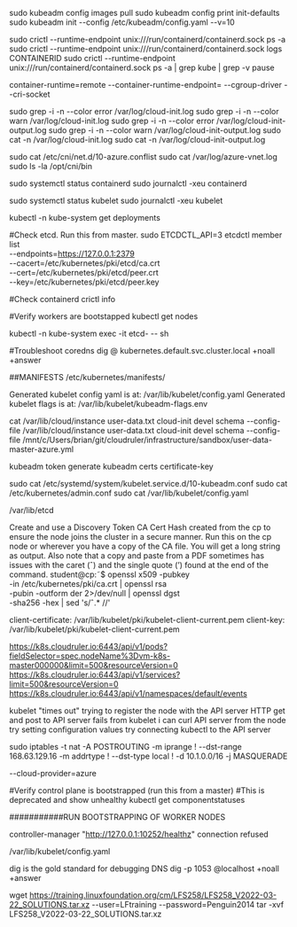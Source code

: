 sudo kubeadm config images pull
sudo kubeadm config print init-defaults
sudo kubeadm init --config /etc/kubeadm/config.yaml --v=10

sudo crictl --runtime-endpoint unix:///run/containerd/containerd.sock ps -a
sudo crictl --runtime-endpoint unix:///run/containerd/containerd.sock logs CONTAINERID
sudo crictl --runtime-endpoint unix:///run/containerd/containerd.sock ps -a | grep kube | grep -v pause

container-runtime=remote   --container-runtime-endpoint=<path>    --cgroup-driver  --cri-socket

sudo grep -i -n --color error /var/log/cloud-init.log
sudo grep -i -n --color warn /var/log/cloud-init.log
sudo grep -i -n --color error /var/log/cloud-init-output.log
sudo grep -i -n --color warn /var/log/cloud-init-output.log
sudo cat -n /var/log/cloud-init.log
sudo cat -n /var/log/cloud-init-output.log

sudo cat /etc/cni/net.d/10-azure.conflist
sudo cat /var/log/azure-vnet.log
sudo ls -la /opt/cni/bin

sudo systemctl status containerd
sudo journalctl -xeu containerd

sudo systemctl status kubelet
sudo journalctl -xeu kubelet

kubectl -n kube-system get deployments

#Check etcd. Run this from master.
sudo ETCDCTL_API=3 etcdctl member list \
  --endpoints=https://127.0.0.1:2379 \
  --cacert=/etc/kubernetes/pki/etcd/ca.crt \
  --cert=/etc/kubernetes/pki/etcd/peer.crt \
  --key=/etc/kubernetes/pki/etcd/peer.key

#Check containerd
crictl info

#Verify workers are bootstapped
kubectl get nodes

kubectl -n kube-system exec -it etcd-<Tab> -- sh

#Troubleshoot coredns
dig @<pod ip address> kubernetes.default.svc.cluster.local +noall +answer

##MANIFESTS
/etc/kubernetes/manifests/

Generated kubelet config yaml is at: /var/lib/kubelet/config.yaml
Generated kubelet flags is at: /var/lib/kubelet/kubeadm-flags.env


cat /var/lib/cloud/instance user-data.txt
cloud-init devel schema --config-file /var/lib/cloud/instance user-data.txt
cloud-init devel schema --config-file /mnt/c/Users/brian/git/cloudruler/infrastructure/sandbox/user-data-master-azure.yml

kubeadm token generate
kubeadm certs certificate-key


sudo cat /etc/systemd/system/kubelet.service.d/10-kubeadm.conf
sudo cat /etc/kubernetes/admin.conf
sudo cat /var/lib/kubelet/config.yaml

/var/lib/etcd


Create and use a Discovery Token CA Cert Hash created from the cp to ensure the node joins the cluster in a secure
manner. Run this on the cp node or wherever you have a copy of the CA file. You will get a long string as output. Also
note that a copy and paste from a PDF sometimes has issues with the caret (ˆ) and the single quote (’) found at the end
of the command.
student@cp:˜$ openssl x509 -pubkey \
-in /etc/kubernetes/pki/ca.crt | openssl rsa \
-pubin -outform der 2>/dev/null | openssl dgst \
-sha256 -hex | sed 's/ˆ.* //'


  client-certificate: /var/lib/kubelet/pki/kubelet-client-current.pem
  client-key: /var/lib/kubelet/pki/kubelet-client-current.pem


https://k8s.cloudruler.io:6443/api/v1/pods?fieldSelector=spec.nodeName%3Dvm-k8s-master000000&limit=500&resourceVersion=0
https://k8s.cloudruler.io:6443/api/v1/services?limit=500&resourceVersion=0
https://k8s.cloudruler.io:6443/api/v1/namespaces/default/events

kubelet "times out" trying to register the node with the API server
HTTP get and post to API server fails from kubelet
i can curl API server from the node
try setting configuration values
try connecting kubectl to the API server


sudo iptables -t nat -A POSTROUTING -m iprange ! --dst-range 168.63.129.16 -m addrtype ! --dst-type local ! -d 10.1.0.0/16 -j MASQUERADE

--cloud-provider=azure

#Verify control plane is bootstrapped (run this from a master)
#This is deprecated and show unhealthy
kubectl get componentstatuses

###########RUN BOOTSTRAPPING OF WORKER NODES

controller-manager "http://127.0.0.1:10252/healthz" connection refused

/var/lib/kubelet/config.yaml


dig is the gold standard for debugging DNS
dig -p 1053 @localhost +noall +answer <name> <type>

wget https://training.linuxfoundation.org/cm/LFS258/LFS258_V2022-03-22_SOLUTIONS.tar.xz --user=LFtraining --password=Penguin2014
tar -xvf LFS258_V2022-03-22_SOLUTIONS.tar.xz